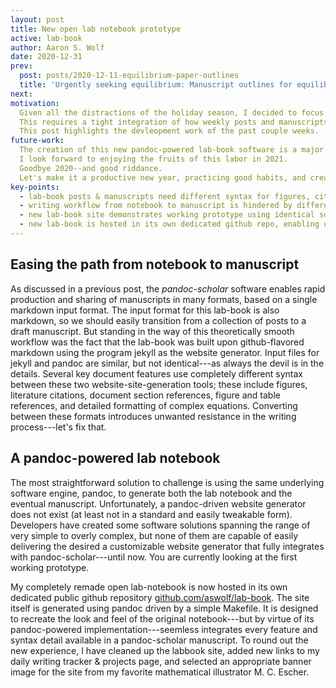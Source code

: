 ```yaml
---
layout: post
title: New open lab notebook prototype
active: lab-book
author: Aaron S. Wolf
date: 2020-12-31
prev:
  post: posts/2020-12-11-equilibrium-paper-outlines
  title: 'Urgently seeking equilibrium: Manuscript outlines for equilibrium algorithms'
next:
motivation:
  Given all the distractions of the holiday season, I decided to focus on getting my writing productivity system fully set up.
  This requires a tight integration of how weekly posts and manuscripts are produced, allowing easy incorporation of posts into growing manuscripts.
  This post highlights the devleopment work of the past couple weeks.
future-work:
  The creation of this new pandoc-powered lab-book software is a major step on my journey toward a seemless writing workflow.
  I look forward to enjoying the fruits of this labor in 2021.
  Goodbye 2020--and good riddance.
  Let's make it a productive new year, practicing good habits, and creating as much meaning as possible along the way.
key-points:
  - lab-book posts & manuscripts need different syntax for figures, citations, & document references
  - writing workflow from notebook to manuscript is hindered by differences
  - new lab-book site demonstrates working prototype using identical software (pandoc) for creating lab-book posts and manuscripts
  - new lab-book is hosted in its own dedicated github repo, enabling others to use & shape this developing scientific writing ecosystem
---
```


## Easing the path from notebook to manuscript
As discussed in a previous post, the *pandoc-scholar* software enables rapid production and sharing of manuscripts in many formats, based on a single markdown input format.
The input format for this lab-book is also markdown, so we should easily transition from a collection of posts to a draft manuscript.
But standing in the way of this theoretically smooth workflow was the fact that the lab-book was built upon github-flavored markdown using the program jekyll as the website generator.
Input files for jekyll and pandoc are similar, but not identical---as always the devil is in the details.
Several key document features use completely different syntax between these two website-site-generation tools; these include figures, literature citations, document section references, figure and table references, and detailed formatting of complex equations.
Converting between these formats introduces unwanted resistance in the writing process---let's fix that.


## A pandoc-powered lab notebook
The most straightforward solution to challenge is using the same underlying software engine, pandoc, to generate both the lab notebook and the eventual manuscript.
Unfortunately, a pandoc-driven website generator does not exist (at least not in a standard and easily tweakable form).
Developers have created some software solutions spanning the range of very simple to overly complex, but none of them are capable of easily delivering the desired a customizable website generator that fully integrates with pandoc-scholar---until now.
You are currently looking at the first working prototype.

My completely remade open lab-notebook is now hosted in its own dedicated public github repository [github.com/aswolf/lab-book](https://github.com/aswolf/lab-book).
The site itself is generated using pandoc driven by a simple Makefile.
It is designed to recreate the look and feel of the original notebook---but by virtue of its pandoc-powered implementation---seemless integrates every feature and syntax detail available in a pandoc-scholar manuscript.
To round out the new experience, I have cleaned up the labbook site, added new links to my daily writing tracker & projects page, and selected an appropriate banner image for the site from my favorite mathematical illustrator M. C. Escher.
